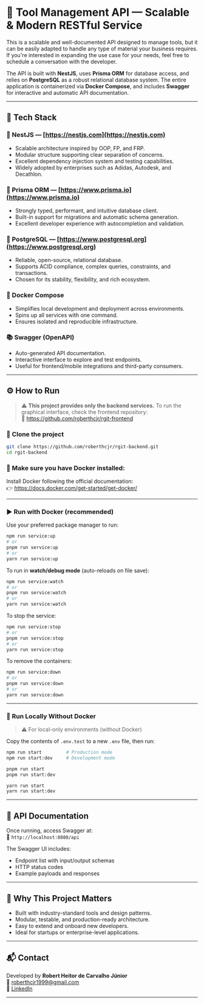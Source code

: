 # 🧠 Tool Management API — Scalable & Modern RESTful Service

This is a scalable and well-documented API designed to manage tools, but it can be easily adapted to handle any type of material your business requires. If you're interested in expanding the use case for your needs, feel free to schedule a conversation with the developer.

The API is built with **NestJS**, uses **Prisma ORM** for database access, and relies on **PostgreSQL** as a robust relational database system. The entire application is containerized via **Docker Compose**, and includes **Swagger** for interactive and automatic API documentation.

---

## 🚀 Tech Stack

### 🧱 NestJS — [https://nestjs.com](https://nestjs.com)
- Scalable architecture inspired by OOP, FP, and FRP.
- Modular structure supporting clear separation of concerns.
- Excellent dependency injection system and testing capabilities.
- Widely adopted by enterprises such as Adidas, Autodesk, and Decathlon.

### 🔄 Prisma ORM — [https://www.prisma.io](https://www.prisma.io)
- Strongly typed, performant, and intuitive database client.
- Built-in support for migrations and automatic schema generation.
- Excellent developer experience with autocompletion and validation.

### 🐘 PostgreSQL — [https://www.postgresql.org](https://www.postgresql.org)
- Reliable, open-source, relational database.
- Supports ACID compliance, complex queries, constraints, and transactions.
- Chosen for its stability, flexibility, and rich ecosystem.

### 🐳 Docker Compose
- Simplifies local development and deployment across environments.
- Spins up all services with one command.
- Ensures isolated and reproducible infrastructure.

### 📚 Swagger (OpenAPI)
- Auto-generated API documentation.
- Interactive interface to explore and test endpoints.
- Useful for frontend/mobile integrations and third-party consumers.

---

## ⚙️ How to Run

> ⚠️ **This project provides only the backend services.** To run the graphical interface, check the frontend repository:  
> 🔗 https://github.com/roberthcjr/rgit-frontend

### 🔁 Clone the project

```bash
git clone https://github.com/roberthcjr/rgit-backend.git
cd rgit-backend
```

### 🐳 Make sure you have Docker installed:

Install Docker following the official documentation:  
👉 https://docs.docker.com/get-started/get-docker/

---

### ▶️ Run with Docker (recommended)

Use your preferred package manager to run:

```bash
npm run service:up
# or
pnpm run service:up
# or
yarn run service:up
```

To run in **watch/debug mode** (auto-reloads on file save):

```bash
npm run service:watch
# or
pnpm run service:watch
# or
yarn run service:watch
```

To stop the service:

```bash
npm run service:stop
# or
pnpm run service:stop
# or
yarn run service:stop
```

To remove the containers:

```bash
npm run service:down
# or
pnpm run service:down
# or
yarn run service:down
```

---

### 🧪 Run Locally Without Docker

> ⚠️ For local-only environments (without Docker)

Copy the contents of `.env.test` to a new `.env` file, then run:

```bash
npm run start         # Production mode
npm run start:dev     # Development mode
```

```bash
pnpm run start
pnpm run start:dev
```

```bash
yarn run start
yarn run start:dev
```

---

## 📄 API Documentation

Once running, access Swagger at:  
📍 `http://localhost:8080/api`

The Swagger UI includes:
- Endpoint list with input/output schemas
- HTTP status codes
- Example payloads and responses

---

## 💼 Why This Project Matters

- Built with industry-standard tools and design patterns.
- Modular, testable, and production-ready architecture.
- Easy to extend and onboard new developers.
- Ideal for startups or enterprise-level applications.

---

## 📬 Contact

Developed by **Robert Heitor de Carvalho Júnior**  
📧 roberthcjr1999@gmail.com  
🔗 [LinkedIn](www.linkedin.com/in/robert-heitor-de-carvalho)

---
